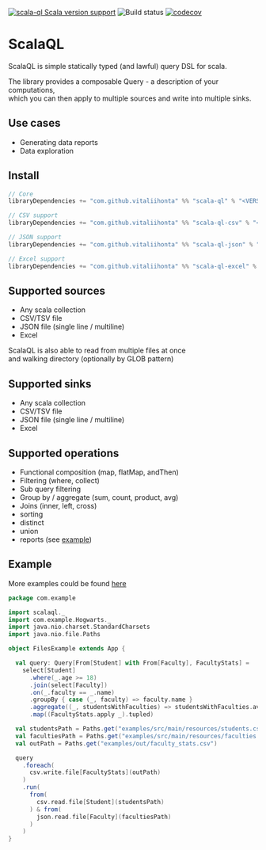 [![scala-ql Scala version support](https://index.scala-lang.org/vitaliihonta/scala-ql/scala-ql/latest-by-scala-version.svg?platform=jvm)](https://index.scala-lang.org/vitaliihonta/scala-ql/scala-ql)
![Build status](https://github.com/vitaliihonta/scala-ql/actions/workflows/publish.yaml/badge.svg)
[![codecov](https://codecov.io/gh/vitaliihonta/scala-ql/branch/main/graph/badge.svg?token=T8NBC4R360)](https://codecov.io/gh/vitaliihonta/scala-ql)

# ScalaQL

ScalaQL is simple statically typed (and lawful) query DSL for scala.

The library provides a composable Query - a description of your computations,  
which you can then apply to multiple sources and write into multiple sinks.

## Use cases

- Generating data reports
- Data exploration

## Install

```sbt
// Core
libraryDependencies += "com.github.vitaliihonta" %% "scala-ql" % "<VERSION>"

// CSV support
libraryDependencies += "com.github.vitaliihonta" %% "scala-ql-csv" % "<VERSION>"

// JSON support
libraryDependencies += "com.github.vitaliihonta" %% "scala-ql-json" % "<VERSION>"

// Excel support
libraryDependencies += "com.github.vitaliihonta" %% "scala-ql-excel" % "<VERSION>"
```

## Supported sources

- Any scala collection
- CSV/TSV file
- JSON file (single line / multiline)
- Excel

ScalaQL is also able to read from multiple files at once  
and walking directory (optionally by GLOB pattern)

## Supported sinks

- Any scala collection
- CSV/TSV file
- JSON file (single line / multiline)
- Excel

## Supported operations

- Functional composition (map, flatMap, andThen)
- Filtering (where, collect)
- Sub query filtering
- Group by / aggregate (sum, count, product, avg)
- Joins (inner, left, cross)
- sorting
- distinct
- union
- reports (see [example](./examples/src/main/scala/com/example/ReportMain.scala))

## Example

More examples could be found [here](./examples/src/main/)

```scala
package com.example

import scalaql._
import com.example.Hogwarts._
import java.nio.charset.StandardCharsets
import java.nio.file.Paths

object FilesExample extends App {

  val query: Query[From[Student] with From[Faculty], FacultyStats] =
    select[Student]
      .where(_.age >= 18)
      .join(select[Faculty])
      .on(_.faculty == _.name)
      .groupBy { case (_, faculty) => faculty.name }
      .aggregate((_, studentsWithFaculties) => studentsWithFaculties.avgBy { case (student, _) => student.grade })
      .map((FacultyStats.apply _).tupled)

  val studentsPath = Paths.get("examples/src/main/resources/students.csv")
  val facultiesPath = Paths.get("examples/src/main/resources/faculties.json")
  val outPath = Paths.get("examples/out/faculty_stats.csv")

  query
    .foreach(
      csv.write.file[FacultyStats](outPath)
    )
    .run(
      from(
        csv.read.file[Student](studentsPath)
      ) & from(
        json.read.file[Faculty](facultiesPath)
      )
    )
}
```
